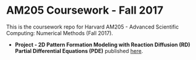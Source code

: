 # AM205 Coursework - Fall 2017

This is the coursework repo for Harvard AM205 - Advanced Scientific Computing: Numerical Methods (Fall 2017).
- **Project - 2D Pattern Formation Modeling with Reaction Diffusion (RD) Partial Differential Equations (PDE)** published [here](https://jasmineeeeetong.github.io/AM205_17Fall_Project_Publish/).
